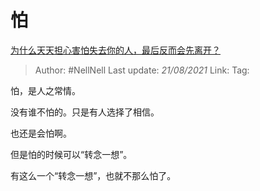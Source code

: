 # 怕
[为什么天天担心害怕失去你的人，最后反而会先离开？](https://www.zhihu.com/question/33262921/answer/1861944107)

> Author: #NellNell 
> Last update: *21/08/2021* 
> Link:
> Tag: 

怕，是人之常情。

没有谁不怕的。只是有人选择了相信。

也还是会怕啊。

但是怕的时候可以“转念一想”。

有这么一个“转念一想”，也就不那么怕了。